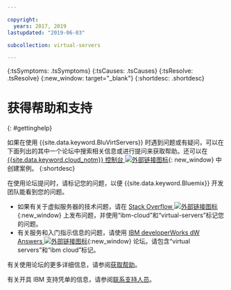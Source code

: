 ```yaml
---

copyright:
  years: 2017, 2019
lastupdated: "2019-06-03"

subcollection: virtual-servers

---
```


{:tsSymptoms: .tsSymptoms} 
{:tsCauses: .tsCauses} 
{:tsResolve: .tsResolve} 
{:new_window: target="_blank"}
{:shortdesc: .shortdesc}

# 获得帮助和支持 
{: #gettinghelp}

如果在使用 {{site.data.keyword.BluVirtServers}} 时遇到问题或有疑问，可以在下面列出的其中一个论坛中搜索相关信息或进行提问来获取帮助。还可以在 [{{site.data.keyword.cloud_notm}} 控制台 ![外部链接图标](../icons/launch-glyph.svg "外部链接图标")](https://cloud.ibm.com/unifiedsupport/supportcenter){: new_window} 中创建案例。
{:shortdesc}

在使用论坛提问时，请标记您的问题，以便 {{site.data.keyword.Bluemix}} 开发团队能看到您的问题。
* 如果有关于虚拟服务器的技术问题，请在 [Stack Overflow ![外部链接图标](../icons/launch-glyph.svg "外部链接图标")](http://stackoverflow.com/search?q=virtual-servers+ibm-bluemix){:new_window} 上发布问题，并使用“ibm-cloud”和“virtual-servers”标记您的问题。
* 有关服务和入门指示信息的问题，请使用 [IBM developerWorks dW Answers ![外部链接图标](../icons/launch-glyph.svg "外部链接图标")](https://developer.ibm.com/answers/topics/virtual-servers.html?smartspace=bluemix){:new_window} 论坛。请包含“virtual servers”和“ibm cloud”标记。

有关使用论坛的更多详细信息，请参阅[获取帮助](/docs/get-support?topic=get-support-getting-customer-support#using-avatar)。

有关开具 IBM 支持凭单的信息，请参阅[联系支持人员](/docs/get-support?topic=get-support-getting-customer-support)。

